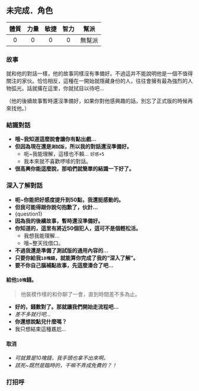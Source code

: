 ##  未完成．角色

|體質|力量|敏捷|智力|幫派|
|:--:|:--:|:--:|:--:|:--:|
|0|0|0|0|無幫派|

### 故事

就和他的對話一樣，他的故事同樣沒有準備好。不過這并不能說明他是一個不值得關注的家伙。恰恰相反，這種在一開始就隱藏身份的人，往往會擁有最為強烈的人物弧光。話就撂在這里，你就拭目以待吧…

（他的後續故事暫時還沒準備好，如果你對他感興趣的話，別忘了正式版的時候再來找他。）

### 結識對話

- **哦\~我知道這麼說會讓你有點出戲…**
- **但因為現在還是`測試版`，所以我的對話還沒準備好。**
  - 呃\~我能理解，這樣也不賴… `好感+5`
  - 我本來就不喜歡啰嗦的對話。
- **很高興你能這麼說，那咱們就簡單的結識一下好了。**

### 深入了解對話

- **呃\~你能把好感度提升到50點，我還挺感動的。**
- **但我可能得跟你說句抱歉了，伙計…**
- {question1}
- **因為我的後續故事，暫時還沒準備好。**
- **你知道的，這里有將近50個犯人，這可不是個輕松活。**
  - 我想我能理解…
  - 哦\~整天找借口。
- **不過我還是準備了測試版的通用內容的…**
- **只要你給我`10塊錢`，就能算你完成了我的“深入了解”。**
- **要不你自己腦補點故事，先這麼湊合了吧…**

#### 給他`10塊`錢。

> 他裝模作樣的和你聊了一會，直到時間差不多為止。

- **好的，錢數對了。那就讓我們開始走流程吧…**
- *差不多就行吧…*
- **你還想說點兒什麼嗎？**
- 我只想結束這種尷尬…

#### 取消

- *可就算是10塊錢，我手頭也拿不出來啊。*
- *該死\~既然是臨時的，干嘛不弄成免費的？！*

### 打招呼

